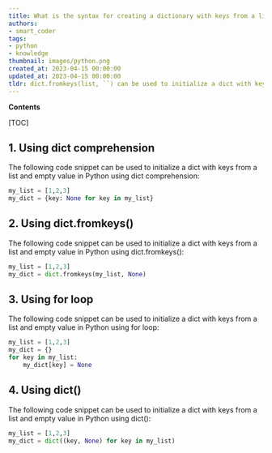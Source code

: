 ```yaml
---
title: What is the syntax for creating a dictionary with keys from a list and empty values in python?
authors:
- smart_coder
tags:
- python
- knowledge
thumbnail: images/python.png
created_at: 2023-04-15 00:00:00
updated_at: 2023-04-15 00:00:00
tldr: dict.fromkeys(list, ``) can be used to initialize a dict with keys from a list and empty value in Python.
---
```


**Contents**

[TOC]

## 1. Using dict comprehension

The following code snippet can be used to initialize a dict with keys from a list and empty value in Python using dict comprehension:

```python
my_list = [1,2,3]
my_dict = {key: None for key in my_list}
```

## 2. Using dict.fromkeys()

The following code snippet can be used to initialize a dict with keys from a list and empty value in Python using dict.fromkeys():

```python
my_list = [1,2,3]
my_dict = dict.fromkeys(my_list, None)
```

## 3. Using for loop

The following code snippet can be used to initialize a dict with keys from a list and empty value in Python using for loop:

```python
my_list = [1,2,3]
my_dict = {}
for key in my_list:
    my_dict[key] = None
```

## 4. Using dict()

The following code snippet can be used to initialize a dict with keys from a list and empty value in Python using dict():

```python
my_list = [1,2,3]
my_dict = dict((key, None) for key in my_list)
```
